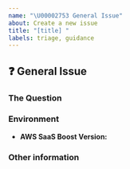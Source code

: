 ```yaml
---
name: "\U00002753 General Issue"
about: Create a new issue
title: "[title] "
labels: triage, guidance
---
```


## :question: General Issue


### The Question
<!--
Ask your question here. Include any details relevant. Make sure you are not
falling prey to the [X/Y problem][2]!

[2]: http://xyproblem.info
-->

### Environment

  - **AWS SaaS Boost Version:** <!-- Output of `cdk version` -->


### Other information
<!-- e.g. detailed explanation, stacktraces, related issues, suggestions on how to fix, links for us to have context, eg. associated pull-request, stackoverflow, slack, etc -->
